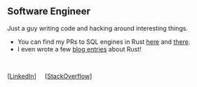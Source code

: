 ## Software Engineer

Just a guy writing code and hacking around interesting things.

* You can find my PRs to SQL engines in Rust [here](https://github.com/apache/arrow-datafusion/pulls?q=author%3Amslapek) and
[there](https://github.com/pola-rs/polars/pulls?q=author%3Amslapek).
* I even wrote a few [blog entries](https://dev.to/mslapek) about Rust!

<br/>

[[LinkedIn](https://www.linkedin.com/in/mslapek/)]
&nbsp;&nbsp;&nbsp;
[[StackOverflow](https://stackoverflow.com/users/10075090/)]